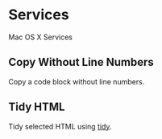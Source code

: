 # Services
Mac OS X Services

## Copy Without Line Numbers
Copy a code block without line numbers.

## Tidy HTML
Tidy selected HTML using [tidy](http://tidy.sourceforge.net/docs/tidy_man.html).
